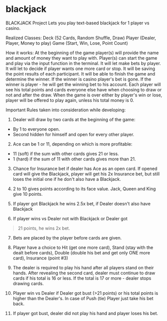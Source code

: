 # blackjack

BLACKJACK Project
Lets you play text-based blackjack for 1 player vs casino.

Realized Classes:
Deck (52 Cards, Random Shuffle, Draw)
Player (Dealer, Player, Money to play)
Game (Start, Win, Lose, Point Count)

How it works:
At the beginning of the game player(s) will provide the name
and amount of money they want to play with.
Player(s) can start the game and play via the input function
in the terminal.
It will let make bets by player.
It will let to decide if player wants one more card or stop.
It will be saving the point results of each participant.
It will be able to finish the game and determine the winner.
If the winner is casino player's bet is gone.
If the winner is player - he will get the winning bet to his account.
Each player will see his total points and cards everyone
else have when choosing to draw or not and after the draw.
When the game is over either by player's win or lose, player will
be offered to play again, unless his total money is 0.

Important Rules taken into consideration while developing:

1) Dealer will draw by two cards at the beginning of the game:
- By 1 to everyone open.
- Second hidden for himself and open for every other player.

2) Ace can be 1 or 11, depending on which is more profitable:
- 11 (soft) if the sum with other cards gives 21 or less.
- 1 (hard) if the sum of 11 with other cards gives more than 21.

3) Chance for Insurance bet if dealer has Ace as an open card.
If opened card will give the Blackjack, player will get his 2x
Insurance bet, but still loses the initial one if he don't also
have a Blackjack.

4) 2 to 10 gives points according to its face value.
Jack, Queen and King give 10 points.

5) If player got Blackjack he wins 2.5x bet, if Dealer doesn't
also have Blackjack 

6) If player wins vs Dealer not with Blackjack or Dealer got
>21 points, he wins 2x bet.

7) Bets are placed by the player before cards are given.

8) Player have a choice to Hit (get one more card), Stand (stay
with the dealt before cards), Double (double his bet and get only
ONE more card), Insurance (point #3)

9) The dealer is required to play his hand after all players stand
on their hands. After revealing the second card, dealer must
continue to draw cards if his total is 16 or less. If the total
is 17 or more - dealer stops drawing cards.

10) Player win vs Dealer if Dealer got bust (>21 points) or his
total points is higher than the Dealer's. In case of Push (tie)
Player just take his bet back.

11) If player got bust, dealer did not play his hand and player
loses his bet.
